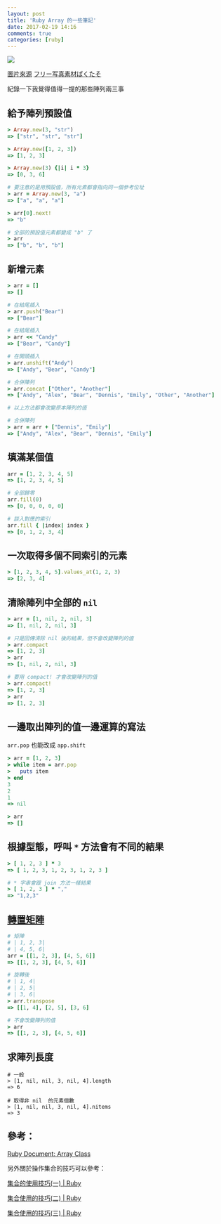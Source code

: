 ```yaml
---
layout: post
title: 'Ruby Array 的一些筆記'
date: 2017-02-19 14:16
comments: true
categories: [ruby]
---
```

![](http://i.imgur.com/EsiorQx.jpg)

[圖片來源](https://www.pakutaso.com/20160628181pc-11.html)
[フリー写真素材ぱくたそ](https://www.pakutaso.com/)

紀錄一下我覺得值得一提的那些陣列兩三事

<!--more-->

## 給予陣列預設值

```ruby
> Array.new(3, "str")
=> ["str", "str", "str"]

> Array.new([1, 2, 3])
=> [1, 2, 3]

> Array.new(3) {|i| i * 3}
=> [0, 3, 6]

# 要注意的是用預設值，所有元素都會指向同一個參考位址
> arr = Array.new(3, "a")
=> ["a", "a", "a"]

> arr[0].next!
=> "b"

# 全部的預設值元素都變成 "b" 了
> arr
=> ["b", "b", "b"]
```

## 新增元素

```ruby
> arr = []
=> []

# 在結尾插入
> arr.push("Bear")
=> ["Bear"]

# 在結尾插入
> arr << "Candy"
=> ["Bear", "Candy"]

# 在開頭插入
> arr.unshift("Andy")
=> ["Andy", "Bear", "Candy"]

# 合併陣列
> arr.concat ["Other", "Another"]
=> ["Andy", "Alex", "Bear", "Dennis", "Emily", "Other", "Another"]

# 以上方法都會改變原本陣列的值

# 合併陣列
> arr = arr + ["Dennis", "Emily"]
=> ["Andy", "Alex", "Bear", "Dennis", "Emily"]
```

## 填滿某個值

```ruby
arr = [1, 2, 3, 4, 5]
=> [1, 2, 3, 4, 5]

# 全部歸零
arr.fill(0)
=> [0, 0, 0, 0, 0]

# 談入對應的索引
arr.fill { |index| index }
=> [0, 1, 2, 3, 4]
```

## 一次取得多個不同索引的元素

```ruby
> [1, 2, 3, 4, 5].values_at(1, 2, 3)
=> [2, 3, 4]
```

## 清除陣列中全部的 `nil`

```ruby
> arr = [1, nil, 2, nil, 3]
=> [1, nil, 2, nil, 3]

# 只是回傳清除 nil 後的結果，但不會改變陣列的值
> arr.compact
=> [1, 2, 3]
> arr
=> [1, nil, 2, nil, 3]

# 要用 compact! 才會改變陣列的值
> arr.compact!
=> [1, 2, 3]
> arr
=> [1, 2, 3]
```

## 一邊取出陣列的值一邊運算的寫法

`arr.pop` 也能改成 `app.shift`

```ruby
> arr = [1, 2, 3]
> while item = arr.pop
>   puts item
> end
3
2
1
=> nil

> arr
=> []
```

## 根據型態，呼叫 `*` 方法會有不同的結果

```ruby
> [ 1, 2, 3 ] * 3
=> [ 1, 2, 3, 1, 2, 3, 1, 2, 3 ]

# * 字串會跟 join 方法一樣結果
> [ 1, 2, 3 ] * ","
=> "1,2,3"
```

## [轉置矩陣](https://zh.wikipedia.org/wiki/%E8%BD%AC%E7%BD%AE%E7%9F%A9%E9%98%B5)

```ruby
# 矩陣
# | 1, 2, 3|
# | 4, 5, 6|
arr = [[1, 2, 3], [4, 5, 6]]
=> [[1, 2, 3], [4, 5, 6]]

# 旋轉後
# | 1, 4|
# | 2, 5|
# | 3, 6|
> arr.transpose
=> [[1, 4], [2, 5], [3, 6]

# 不會改變陣列的值
> arr
=> [[1, 2, 3], [4, 5, 6]]
```

## 求陣列長度

```
# 一般
> [1, nil, nil, 3, nil, 4].length
=> 6

# 取得非 nil  的元素個數
> [1, nil, nil, 3, nil, 4].nitems
=> 3
```

## 參考：

[Ruby Document: Array Class](https://ruby-doc.org/core-2.2.0/Array.html)

另外關於操作集合的技巧可以參考：

[集合的使用技巧(一) | Ruby](http://www.10tiao.com/html/568/201609/2650829566/1.html)

[集合使用的技巧(二) | Ruby](http://www.10tiao.com/html/568/201609/2650829568/1.html)

[集合使用的技巧(三) | Ruby](http://www.10tiao.com/html/568/201609/2650829570/1.html)
